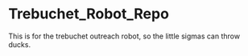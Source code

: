 # Trebuchet_Robot_Repo
This is for the trebuchet outreach robot, so the little sigmas can throw ducks.
